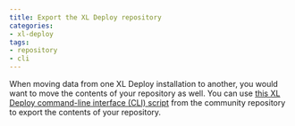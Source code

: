 ```yaml
---
title: Export the XL Deploy repository
categories:
- xl-deploy
tags:
- repository
- cli
---
```


When moving data from one XL Deploy installation to another, you would want to move the contents of your repository as well. You can use [this XL Deploy command-line interface (CLI) script](https://github.com/xebialabs/community-plugins/tree/master/cli-scripts/repository-export) from the community repository to export the contents of your repository. 
